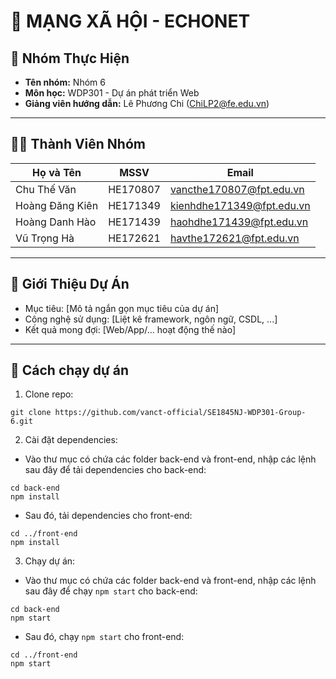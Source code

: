 # 📌 MẠNG XÃ HỘI - ECHONET

## 👥 Nhóm Thực Hiện
- **Tên nhóm:** Nhóm 6
- **Môn học:** WDP301 - Dự án phát triển Web
- **Giảng viên hướng dẫn:** Lê Phương Chi (ChiLP2@fe.edu.vn) 

---

## 👨‍💻 Thành Viên Nhóm

| Họ và Tên       | MSSV      | Email                  |
|-----------------|-----------|------------------------|
| Chu Thế Văn    | HE170807 | vancthe170807@fpt.edu.vn |
| Hoàng Đăng Kiên      | HE171349 | kienhdhe171349@fpt.edu.vn   |
| Hoàng Danh Hào        | HE171439 | haohdhe171439@fpt.edu.vn     |
| Vũ Trọng Hà      | HE172621 | havthe172621@fpt.edu.vn   |

---

## 📖 Giới Thiệu Dự Án
- Mục tiêu: [Mô tả ngắn gọn mục tiêu của dự án]  
- Công nghệ sử dụng: [Liệt kê framework, ngôn ngữ, CSDL, ...]  
- Kết quả mong đợi: [Web/App/... hoạt động thế nào]  

---

## 🚀 Cách chạy dự án
   1. Clone repo:
   ```
   git clone https://github.com/vanct-official/SE1845NJ-WDP301-Group-6.git
   ```
   2. Cài đặt dependencies:
   - Vào thư mục có chứa các folder back-end và front-end, nhập các lệnh sau đây để tải dependencies cho back-end:
   ```
   cd back-end
   npm install
   ```
   - Sau đó, tải dependencies cho front-end:
   ```
   cd ../front-end
   npm install
   ```
   3. Chạy dự án:
   - Vào thư mục có chứa các folder back-end và front-end, nhập các lệnh sau đây để chạy `npm start` cho back-end:
   ```
   cd back-end
   npm start
   ```
   - Sau đó, chạy `npm start` cho front-end:
   ```
   cd ../front-end
   npm start
   ```
